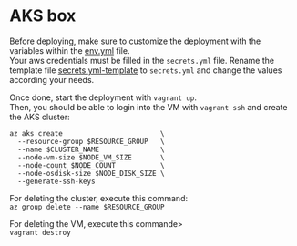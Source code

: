 # AKS box

Before deploying, make sure to customize the deployment with the variables within the [env.yml](./env.yml) file.</br>
Your aws credentials must be filled in the `secrets.yml` file. Rename the template file [secrets.yml-template](./secrets.yml-template) to `secrets.yml` and change the values according your needs.

Once done, start the deployment with `vagrant up`.</br>
Then, you should be able to login into the VM with `vagrant ssh` and create the AKS cluster:

```
az aks create                        \
  --resource-group $RESOURCE_GROUP   \
  --name $CLUSTER_NAME               \
  --node-vm-size $NODE_VM_SIZE       \
  --node-count $NODE_COUNT           \
  --node-osdisk-size $NODE_DISK_SIZE \
  --generate-ssh-keys
```

For deleting the cluster, execute this command: </br>
`az group delete --name $RESOURCE_GROUP`

For deleting the VM, execute this commande> </br>
`vagrant destroy`
